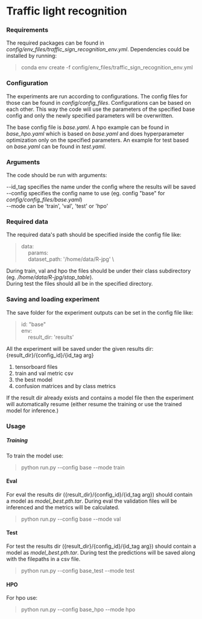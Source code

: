 # Traffic light recognition
### Requirements
The required packages can be found in *config/env_files/traffic_sign_recognition_env.yml*. 
Dependencies could be installed by running:
> conda env create -f config/env_files/traffic_sign_recognition_env.yml

### Configuration
The experiments are run according to configurations. The config files for those can be found in 
*config/config_files*.
Configurations can be based on each other. This way the code will use the parameters of the specified 
base config and only the newly specified parameters will be overwritten.
 
The base config file is *base.yaml*. A hpo example can be found in *base_hpo.yaml*
which is based on *base.yaml* and does hyperparameter optimization only on the specified parameters.
An example for test based on *base.yaml* can be found in *test.yaml*.

### Arguments
The code should be run with arguments: 

--id_tag specifies the name under the config where the results will be saved \
--config specifies the config name to use (eg. config "base" for *config/config_files/base.yaml*)\
--mode can be 'train', 'val', 'test' or 'hpo' 

### Required data
The required data's path should be specified inside the config file like:
> data: \
  &emsp; params: \
  &emsp; dataset_path: '/home/data/R-jpg' \

During train, val and hpo the files should be under their class subdirectory (eg. */home/data/R-jpg/stop_table*). \
During test the files should all be in the specified directory.  

### Saving and loading experiment
The save folder for the experiment outputs can be set in the config file like:
> id: "base"\
  env: \
  &emsp; result_dir: 'results'

All the experiment will be saved under the given results dir: {result_dir}/{config_id}/{id_tag arg}
1. tensorboard files
2. train and val metric csv
3. the best model
4. confusion matrices and by class metrics

If the result dir already exists and contains a model file then the experiment will automatically resume
(either resume the training or use the trained model for inference.)

### Usage
##### Training
To train the model use:
> python run.py --config base --mode train

#### Eval
For eval the  results dir ({result_dir}/{config_id}/{id_tag arg}) should contain a model as 
*model_best.pth.tar*. During eval the validation files will be inferenced and the metrics will be calculated.
> python run.py --config base --mode val

#### Test
For test the  results dir ({result_dir}/{config_id}/{id_tag arg}) should contain a model as 
*model_best.pth.tar*. During test the predictions will be saved along with the filepaths in a csv file.
> python run.py --config base_test --mode test

#### HPO
For hpo use:
> python run.py --config base_hpo --mode hpo